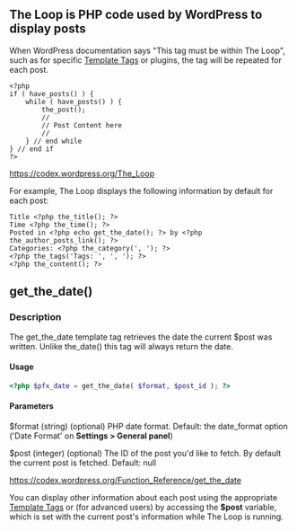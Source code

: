 ## The Loop is PHP code used by WordPress to display posts

When WordPress documentation says "This tag must be within The Loop", such as for specific <a href="https://codex.wordpress.org/Template_Tags">Template Tags</a> or plugins, the tag will be repeated for each post. 

```
<?php 
if ( have_posts() ) {
	while ( have_posts() ) {
		the_post(); 
		//
		// Post Content here
		//
	} // end while
} // end if
?>
```

https://codex.wordpress.org/The_Loop

For example, The Loop displays the following information by default for each post:

```
Title <?php the_title(); ?>
Time <?php the_time(); ?>
Posted in <?php echo get_the_date(); ?> by <?php the_author_posts_link(); ?>
Categories: <?php the_category(', '); ?>
<?php the_tags('Tags: ', ', '); ?>
<?php the_content(); ?>
```

## get_the_date()

### Description

The get_the_date template tag retrieves the date the current $post was written. Unlike the_date() this tag will always return the date.

#### Usage

```php
<?php $pfx_date = get_the_date( $format, $post_id ); ?>
```


#### Parameters

$format
(string) (optional) PHP date format.
Default: the date_format option ('Date Format' on <b>Settings > General panel</b>)

$post
(integer) (optional) The ID of the post you'd like to fetch. By default the current post is fetched.
Default: null

https://codex.wordpress.org/Function_Reference/get_the_date


You can display other information about each post using the appropriate <a href="https://codex.wordpress.org/Template_Tags">Template Tags</a> or (for advanced users) by accessing the <b>$post</b> variable, which is set with the current post's information while The Loop is running.
